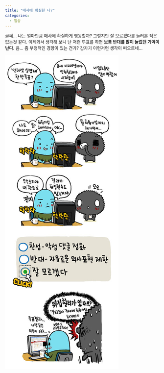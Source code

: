 ```yaml
---
title: "매사에 확실한 나?"
categories:
  - 일상
---
```


글쎄... 나는 얼마만큼 매사에 확실하게 행동할까? 그렇지만 잘 모르겠다를 눌러본 적은 없는것 같다. 이제와서 생각해 보니 난 저런 투표를 하면 **보통 반대를 많이 눌렀던 기억이 난다.** 음... 좀 부정적인 경향이 있는 건가? 갑자기 이런저런 생각이 떠오르네...

![](/assets/images/posts/2005/06/fk200000000084.jpg)  
